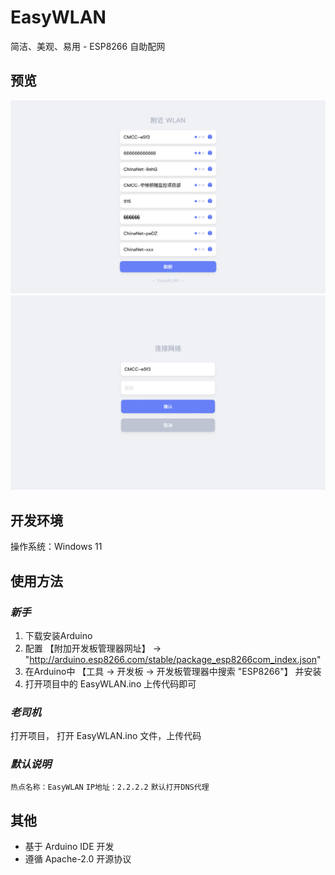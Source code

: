 # **EasyWLAN**

简洁、美观、易用 - ESP8266 自助配网

## 预览
![image](./README_IMG/img1.png)
![image](./README_IMG/img2.png)

## 开发环境
操作系统：Windows 11


## 使用方法
### *新手*
1. 下载安装Arduino
2. 配置 【附加开发板管理器网址】 → "http://arduino.esp8266.com/stable/package_esp8266com_index.json"
3. 在Arduino中 【工具 → 开发板 → 开发板管理器中搜索 "ESP8266"】 并安装
4. 打开项目中的 EasyWLAN.ino 上传代码即可

### *老司机*
打开项目， 打开 EasyWLAN.ino 文件，上传代码

### *默认说明*
``热点名称：EasyWLAN``
``IP地址：2.2.2.2``
``默认打开DNS代理``


## 其他
* 基于 Arduino IDE 开发
* 遵循 Apache-2.0 开源协议
